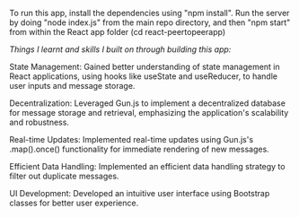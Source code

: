 To run this app, install the dependencies using "npm install". Run the server
by doing "node index.js" from the main repo directory, and then "npm start"
from within the React app folder (cd react-peertopeerapp)


*Things I learnt and skills I built on through building this app:*

State Management: Gained better understanding of state management in React applications, using hooks like useState and useReducer, to handle user inputs and message storage.

Decentralization: Leveraged Gun.js to implement a decentralized database for message storage and retrieval, emphasizing the application's scalability and robustness.

Real-time Updates: Implemented real-time updates using Gun.js's .map().once() functionality for immediate rendering of new messages.

Efficient Data Handling: Implemented an efficient data handling strategy to filter out duplicate messages.

UI Development: Developed an intuitive user interface using Bootstrap classes for better user experience.

